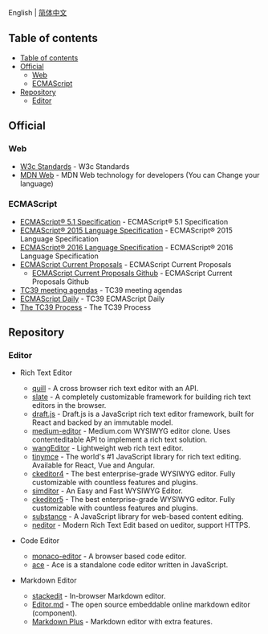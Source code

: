 English | [简体中文](./README-zh-CN.md)

## Table of contents

- [Table of contents](#table-of-contents)
- [Official](#official)
  - [Web](#web)
  - [ECMAScript](#ecmascript)
- [Repository](#repository)
  - [Editor](#editor)

## Official

### Web

- [W3c Standards](https://www.w3.org/standards/) - W3c Standards
- [MDN Web](https://developer.mozilla.org/en-US/docs/Web) - MDN Web technology for developers (You can Change your language)

### ECMAScript

- [ECMAScript® 5.1 Specification](https://262.ecma-international.org/5.1/) - ECMAScript® 5.1 Specification
- [ECMAScript® 2015 Language Specification](https://262.ecma-international.org/6.0/) - ECMAScript® 2015 Language Specification
- [ECMAScript® 2016 Language Specification](https://262.ecma-international.org/7.0/) - ECMAScript® 2016 Language Specification
- [ECMAScript Current Proposals](https://tc39.es/ecma262/) - ECMAScript Current Proposals
  - [ECMAScript Current Proposals Github](https://github.com/tc39/ecma262) - ECMAScript Current Proposals Github
- [TC39 meeting agendas](https://github.com/tc39/agendas) - TC39 meeting agendas
- [ECMAScript Daily](https://ecmascript-daily.github.io/) - TC39 ECMAScript Daily
- [The TC39 Process](https://tc39.es/process-document/) - The TC39 Process

## Repository

### Editor

- Rich Text Editor
  - [quill](https://github.com/quilljs/quill) - A cross browser rich text editor with an API.
  - [slate](https://github.com/ianstormtaylor/slate) - A completely customizable framework for building rich text editors in the browser.
  - [draft.js](https://github.com/facebook/draft-js) - Draft.js is a JavaScript rich text editor framework, built for React and backed by an immutable model.
  - [medium-editor](https://github.com/yabwe/medium-editor) - Medium.com WYSIWYG editor clone. Uses contenteditable API to implement a rich text solution.
  - [wangEditor](https://github.com/wangeditor-team/wangEditor) - Lightweight web rich text editor.
  - [tinymce](https://github.com/tinymce/tinymce) - The world's #1 JavaScript library for rich text editing. Available for React, Vue and Angular.
  - [ckeditor4](https://github.com/ckeditor/ckeditor4) - The best enterprise-grade WYSIWYG editor. Fully customizable with countless features and plugins.
  - [simditor](https://github.com/mycolorway/simditor) - An Easy and Fast WYSIWYG Editor.
  - [ckeditor5](https://github.com/ckeditor/ckeditor5) - The best enterprise-grade WYSIWYG editor. Fully customizable with countless features and plugins.
  - [substance](https://github.com/substance/substance) - A JavaScript library for web-based content editing.
  - [neditor](https://github.com/notadd/neditor) - Modern Rich Text Edit based on ueditor, support HTTPS.

- Code Editor
  - [monaco-editor](https://github.com/Microsoft/monaco-editor) - A browser based code editor.
  - [ace](https://github.com/ajaxorg/ace) - Ace is a standalone code editor written in JavaScript.

- Markdown Editor
  - [stackedit](https://github.com/benweet/stackedit) - In-browser Markdown editor.
  - [Editor.md](https://github.com/pandao/editor.md) - The open source embeddable online markdown editor (component).
  - [Markdown Plus](https://github.com/tylingsoft/markdown-plus) - Markdown editor with extra features.
